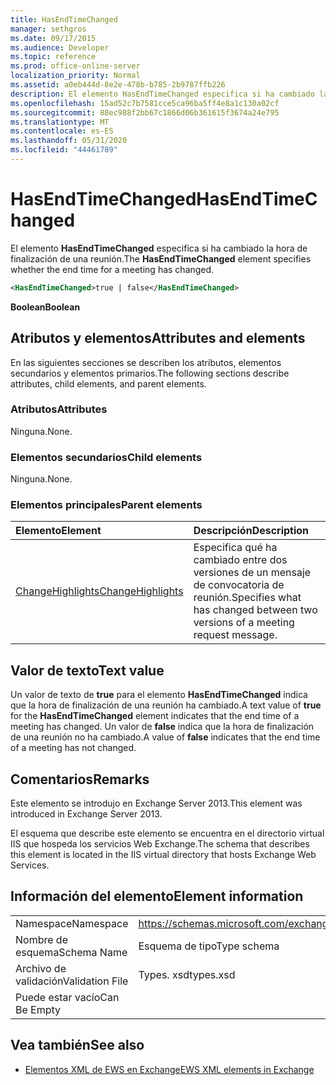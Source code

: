 ```yaml
---
title: HasEndTimeChanged
manager: sethgros
ms.date: 09/17/2015
ms.audience: Developer
ms.topic: reference
ms.prod: office-online-server
localization_priority: Normal
ms.assetid: a0eb444d-8e2e-478b-b785-2b9787ffb226
description: El elemento HasEndTimeChanged especifica si ha cambiado la hora de finalización de una reunión.
ms.openlocfilehash: 15ad52c7b7581cce5ca96ba5ff4e8a1c130a02cf
ms.sourcegitcommit: 88ec988f2bb67c1866d06b361615f3674a24e795
ms.translationtype: MT
ms.contentlocale: es-ES
ms.lasthandoff: 05/31/2020
ms.locfileid: "44461789"
---
```

# <a name="hasendtimechanged"></a><span data-ttu-id="6349f-103">HasEndTimeChanged</span><span class="sxs-lookup"><span data-stu-id="6349f-103">HasEndTimeChanged</span></span>

<span data-ttu-id="6349f-104">El elemento **HasEndTimeChanged** especifica si ha cambiado la hora de finalización de una reunión.</span><span class="sxs-lookup"><span data-stu-id="6349f-104">The **HasEndTimeChanged** element specifies whether the end time for a meeting has changed.</span></span> 
  
```XML
<HasEndTimeChanged>true | false</HasEndTimeChanged>
```

 <span data-ttu-id="6349f-105">**Boolean**</span><span class="sxs-lookup"><span data-stu-id="6349f-105">**Boolean**</span></span>
## <a name="attributes-and-elements"></a><span data-ttu-id="6349f-106">Atributos y elementos</span><span class="sxs-lookup"><span data-stu-id="6349f-106">Attributes and elements</span></span>

<span data-ttu-id="6349f-107">En las siguientes secciones se describen los atributos, elementos secundarios y elementos primarios.</span><span class="sxs-lookup"><span data-stu-id="6349f-107">The following sections describe attributes, child elements, and parent elements.</span></span>
  
### <a name="attributes"></a><span data-ttu-id="6349f-108">Atributos</span><span class="sxs-lookup"><span data-stu-id="6349f-108">Attributes</span></span>

<span data-ttu-id="6349f-109">Ninguna.</span><span class="sxs-lookup"><span data-stu-id="6349f-109">None.</span></span>
  
### <a name="child-elements"></a><span data-ttu-id="6349f-110">Elementos secundarios</span><span class="sxs-lookup"><span data-stu-id="6349f-110">Child elements</span></span>

<span data-ttu-id="6349f-111">Ninguna.</span><span class="sxs-lookup"><span data-stu-id="6349f-111">None.</span></span>
  
### <a name="parent-elements"></a><span data-ttu-id="6349f-112">Elementos principales</span><span class="sxs-lookup"><span data-stu-id="6349f-112">Parent elements</span></span>

|<span data-ttu-id="6349f-113">**Elemento**</span><span class="sxs-lookup"><span data-stu-id="6349f-113">**Element**</span></span>|<span data-ttu-id="6349f-114">**Descripción**</span><span class="sxs-lookup"><span data-stu-id="6349f-114">**Description**</span></span>|
|:-----|:-----|
|[<span data-ttu-id="6349f-115">ChangeHighlights</span><span class="sxs-lookup"><span data-stu-id="6349f-115">ChangeHighlights</span></span>](changehighlights.md) <br/> |<span data-ttu-id="6349f-116">Especifica qué ha cambiado entre dos versiones de un mensaje de convocatoria de reunión.</span><span class="sxs-lookup"><span data-stu-id="6349f-116">Specifies what has changed between two versions of a meeting request message.</span></span>  <br/> |
   
## <a name="text-value"></a><span data-ttu-id="6349f-117">Valor de texto</span><span class="sxs-lookup"><span data-stu-id="6349f-117">Text value</span></span>

<span data-ttu-id="6349f-118">Un valor de texto de **true** para el elemento **HasEndTimeChanged** indica que la hora de finalización de una reunión ha cambiado.</span><span class="sxs-lookup"><span data-stu-id="6349f-118">A text value of **true** for the **HasEndTimeChanged** element indicates that the end time of a meeting has changed.</span></span> <span data-ttu-id="6349f-119">Un valor de **false** indica que la hora de finalización de una reunión no ha cambiado.</span><span class="sxs-lookup"><span data-stu-id="6349f-119">A value of **false** indicates that the end time of a meeting has not changed.</span></span> 
  
## <a name="remarks"></a><span data-ttu-id="6349f-120">Comentarios</span><span class="sxs-lookup"><span data-stu-id="6349f-120">Remarks</span></span>

<span data-ttu-id="6349f-121">Este elemento se introdujo en Exchange Server 2013.</span><span class="sxs-lookup"><span data-stu-id="6349f-121">This element was introduced in Exchange Server 2013.</span></span>
  
<span data-ttu-id="6349f-122">El esquema que describe este elemento se encuentra en el directorio virtual IIS que hospeda los servicios Web Exchange.</span><span class="sxs-lookup"><span data-stu-id="6349f-122">The schema that describes this element is located in the IIS virtual directory that hosts Exchange Web Services.</span></span>
  
## <a name="element-information"></a><span data-ttu-id="6349f-123">Información del elemento</span><span class="sxs-lookup"><span data-stu-id="6349f-123">Element information</span></span>

|||
|:-----|:-----|
|<span data-ttu-id="6349f-124">Namespace</span><span class="sxs-lookup"><span data-stu-id="6349f-124">Namespace</span></span>  <br/> |https://schemas.microsoft.com/exchange/services/2006/types  <br/> |
|<span data-ttu-id="6349f-125">Nombre de esquema</span><span class="sxs-lookup"><span data-stu-id="6349f-125">Schema Name</span></span>  <br/> |<span data-ttu-id="6349f-126">Esquema de tipo</span><span class="sxs-lookup"><span data-stu-id="6349f-126">Type schema</span></span>  <br/> |
|<span data-ttu-id="6349f-127">Archivo de validación</span><span class="sxs-lookup"><span data-stu-id="6349f-127">Validation File</span></span>  <br/> |<span data-ttu-id="6349f-128">Types. xsd</span><span class="sxs-lookup"><span data-stu-id="6349f-128">types.xsd</span></span>  <br/> |
|<span data-ttu-id="6349f-129">Puede estar vacío</span><span class="sxs-lookup"><span data-stu-id="6349f-129">Can Be Empty</span></span>  <br/> ||
   
## <a name="see-also"></a><span data-ttu-id="6349f-130">Vea también</span><span class="sxs-lookup"><span data-stu-id="6349f-130">See also</span></span>



- [<span data-ttu-id="6349f-131">Elementos XML de EWS en Exchange</span><span class="sxs-lookup"><span data-stu-id="6349f-131">EWS XML elements in Exchange</span></span>](ews-xml-elements-in-exchange.md)

